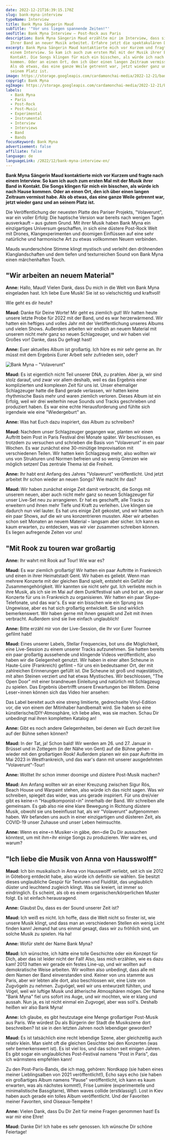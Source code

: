 ```yaml
---
date: 2022-12-21T16:39:15.170Z
slug: bank-myna-interview
typeName: Interview
title: Bank Myna Sängerin Maud
subTitle: '"Vor uns liegen spannende Zeiten!"'
seoTitle: Bank Myna Interview – Post-Rock aus Paris
description: Bank Myna Sängerin Maud erzählte mir im Interview, dass sie mit
  Ihrer Band an neuer Musik arbeitet. Erfahre jetzt die spektakulären Details!
excerpt: Bank Myna Sängerin Maud kontaktierte mich vor Kurzem und fragte nach
  einem Interview. So kam ich auch zum ersten Mal mit der Musik ihrer Band in
  Kontakt. Die Songs klingen für mich ein bisschen, als würde ich nach Hause
  kommen. Oder an einen Ort, den ich über einen langen Zeitraum vermisst habe.
  Als ob etwas, das eine ganze Weile getrennt war, jetzt wieder ganz und an
  seinem Platz ist.
image: https://storage.googleapis.com/cardamonchai-media/2022-12-21/bank-myna-jpeg-imagine-080808_111717_1200_919/640.webp
copyrigt: Bank Myna
ogImage: https://storage.googleapis.com/cardamonchai-media/2022-12-21/bank-myna-og-jpg-imagine-080808_101616_1200_628/640.webp
labels:
  - Bank Myna
  - Paris
  - Post-Rock
  - Post-Music
  - Experimental
  - Instrumental
  - Interview
  - Interviews
  - Band
  - Bands
focusKeyword: Bank Myna
advertisement: false
affiliate: false
language: de
languageLink: /2022/12/bank-myna-interview-en/
---
```

**Bank Myna Sängerin Maud kontaktierte mich vor Kurzem und fragte nach einem Interview. So kam ich auch zum ersten Mal mit der Musik ihrer Band in Kontakt. Die Songs klingen für mich ein bisschen, als würde ich nach Hause kommen. Oder an einen Ort, den ich über einen langen Zeitraum vermisst habe. Als ob etwas, das eine ganze Weile getrennt war, jetzt wieder ganz und an seinem Platz ist.**

Die Veröffentlichung der neuesten Platte des Pariser Projekts, "Volaverunt", war ein voller Erfolg: Die haptische Version war bereits nach wenigen Tagen ausverkauft – aus gutem Grund. Mit ihrer Musik haben Bank Myna ein einzigartiges Universum geschaffen, in sich eine düstere Post-Rock Welt mit Drones, Klangexperimenten und doomigen Einflüssen auf eine sehr natürliche und harmonische Art zu etwas vollkommen Neuem verbinden.

Mauds wunderschöne Stimme klingt mystisch und verleiht den dröhnenden Klanglandschaften und dem tiefen und texturreichen Sound von Bank Myna einen märchenhaften Touch.

## "Wir arbeiten an neuem Material"

**Anne:** Hallo, Maud! Vielen Dank, dass Du mich in die Welt von Bank Myna eingeladen hast. Ich liebe Eure Musik! Sie ist so vielschichtig und kraftvoll! 

Wie geht es dir heute?

**Maud:** Danke für Deine Worte! Mir geht es ziemlich gut! Wir hatten heute unsere letzte Probe für 2022 mit der Band, und es war herzerwärmend. Wir hatten ein heftiges und volles Jahr mit der Veröffentlichung unseres Albums und vielen Shows. Außerdem arbeiten wir endlich an neuem Material mit unserem nicht mehr ganz so neuen Schlagzeuger, und wir haben viel Großes vor! Danke, dass Du gefragt hast!

**Anne:** Euer aktuelles Album ist großartig. Ich höre es mir sehr gerne an. Ihr müsst mit dem Ergebnis Eurer Arbeit sehr zufrieden sein, oder? 

![Bank Myna – "Volaverunt"](https://storage.googleapis.com/cardamonchai-media/2022-12-21/bank-myna-1-jpeg-imagine-180808_494139_700_700/640.webp "Bank Myna – \\\"Volaverunt\\\"")

**Maud:** Es ist eigentlich nicht Teil unserer DNA, zu prahlen. Aber ja, wir sind stolz darauf, und zwar vor allem deshalb, weil es das Ergebnis einer komplizierten und komplexen Zeit für uns ist. Unser ehemaliger Schlagzeuger hatte die Band gerade verlassen, wir hatten keine rhythmische Basis mehr und waren ziemlich verloren. Dieses Album ist ein Erfolg, weil wir drei weiterhin neue Sounds und Tracks geschrieben und produziert haben. Es war eine echte Herausforderung und fühlte sich irgendwie wie eine "Wiedergeburt" an.

**Anne:** Was hat Euch dazu inspiriert, das Album zu schreiben?

**Maud:** Nachdem unser Schlagzeuger gegangen war, planten wir einen Auftritt beim Post in Paris Festival drei Monate später. Wir beschlossen, es trotzdem zu versuchen und schrieben die Basis von "Volaverunt" in ein paar Wochen. Es war zunächst eine 30-minütige Improvisation mit verschiedenen Teilen. Wir hatten kein Schlagzeug mehr, also wollten wir uns von Strukturen und Normen befreien und so wenig Grenzen wie möglich setzen! Das zentrale Thema ist die Freiheit.

**Anne:** Ihr habt erst Anfang des Jahres "Volaverunt" veröffentlicht. Und jetzt arbeitet Ihr schon wieder an neuen Songs? Wie macht Ihr das?

**Maud:** Wir haben zunächst einige Zeit damit verbracht, die Songs mit unserem neuen, aber auch nicht mehr ganz so neuen Schlagzeuger für unser Live-Set neu zu arrangieren. Er hat es geschafft, alle Tracks zu erweitern und ihnen mehr Tiefe und Kraft zu verleihen. Live klingen sie dadurch nun viel lauter. Es hat uns einige Zeit gekostet, und wir hatten auch ein paar Shows, auf die wir uns konzentrieren mussten. Aber wir arbeiten schon seit Monaten an neuem Material – langsam aber sicher. Ich kann es kaum erwarten, zu entdecken, was wir vier zusammen schreiben können. Es liegen aufregende Zeiten vor uns!

## "Mit Rook zu touren war großartig

**Anne:** Ihr wahrt mit Rook auf Tour! Wie war es?

**Maud:** Es war ziemlich großartig! Wir hatten ein paar Auftritte in Frankreich und einen in ihrer Heimatstadt Gent. Wir haben es geliebt. Wenn man mehrere Konzerte mit der gleichen Band spielt, entsteht ein Gefühl der Zusammengehörigkeit. Wir kannten sie nicht sehr gut. Ich verliebte mich in ihre Musik, als ich sie im Mai auf dem Dunk!festival sah und bot an, ein paar Konzerte für uns in Frankreich zu organisieren. Wir hatten ein paar Skype-Telefonate, und das war's. Es war ein bisschen wie ein Sprung ins Ungewisse, aber es hat sich großartig entwickelt. Sie sind wirklich bemerkenswert. Wir haben gerne mit ihnen gespielt und Zeit mit ihnen verbracht. Außerdem sind sie live einfach unglaublich!

**Anne:** Bitte erzähl mir von der Live-Session, die Ihr vor Eurer Tournee gefilmt habt!

**Maud:** Eines unserer Labels, Stellar Frequencies, bot uns die Möglichkeit, eine Live-Session zu einem unserer Tracks aufzunehmen. Sie hatten bereits ein paar großartig aussehende und klingende Videos veröffentlicht, also haben wir die Gelegenheit genutzt. Wir haben in einer alten Scheune in Haute-Loire (Frankreich) gefilmt – für uns ein bedeutsamer Ort, der mit zahlreichen Erinnerungen gefüllt ist. Die Scheune ist groß und majestätisch, mit alten Steinen verziert und hat etwas Mystisches. Wir beschlossen, "The Open Door" mit einer brandneuen Einleitung und natürlich mit Schlagzeug zu spielen. Das Ergebnis übertrifft unsere Erwartungen bei Weitem. Deine Leser⋆innen können sich das Video hier ansehen:

<YouTube id="ijNPZmiem0s" />

Das Label bereitet auch eine streng limitierte, gedrechselte Vinyl-Edition vor, die von einem der Mitinhaber handbemalt wird. Sie haben so eine künstlerische/DIY-Atmosphäre, ich liebe alles, was sie machen. Schau Dir unbedingt mal ihren kompletten Katalog an!

**Anne:** Gibt es noch andere Gelegenheiten, bei denen wir Euch derzeit live auf der Bühne sehen können?

**Maud:** In der Tat, ja! Schon bald! Wir werden am 26. und 27. Januar in Brüssel und in Zottegem (in der Nähe von Gent) auf die Bühne gehen – wieder mit den großartigen Rook! Außerdem planen wir ein paar Auftritte im Mai 2023 in Westfrankreich, und das war's dann mit unserer ausgedehnten "Volaverunt"-Tour! 

**Anne:** Wolltet Ihr schon immer doomige und düstere Post-Musik machen?

**Maud:** Am Anfang wollten wir an einer Kreuzung zwischen Sigur Rós, Beach House und Warpaint stehen, also würde ich das nicht sagen. Was wir schreiben, spiegelt das wider, was uns gerade inspiriert. Für uns drei/vier gibt es keine⋆n "Hauptkomponist⋆in" innerhalb der Band. Wir schreiben alle gemeinsam. Es gab also nie eine klare Bewegung in Richtung düstere Musik, obwohl sie uns beeinflusst hat, als wir "Volaverunt" aufgenommen haben. Wir befanden uns auch in einer einzigartigen und düsteren Zeit, als COVID-19 unser Zuhause und unser Leben heimsuchte. 

**Anne:** Wenn es eine⋆n Musiker⋆in gäbe, den⋆die Du Dir aussuchen könntest, um mit ihm⋆ihr einige Songs zu produzieren. Wer wäre es, und warum?

## "Ich liebe die Musik von Anna von Hausswolff"

**Maud:** Ich bin musikalisch in Anna von Hausswolff verliebt, seit ich sie 2012 in Göteborg entdeckt habe, also würde ich definitiv sie wählen. Sie besitzt dieses unglaubliche Gespür für Texturen und Fluidität, das unglaublich düster und leuchtend zugleich klingt. Was sie kreiert, ist immer so eindringlich. Es scheint, als ob es einem organischen/körperlichen Muster folgt. Es ist einfach herausragend.

**Anne:** Glaubst Du, dass es der Sound unserer Zeit ist?

**Maud:** Ich weiß es nicht. Ich hoffe, dass die Welt nicht so finster ist, wie unsere Musik klingt, und dass man an verschiedenen Stellen ein wenig Licht finden kann! Jemand hat uns einmal gesagt, dass wir zu fröhlich sind, um solche Musik zu spielen. Ha ha!

**Anne:** Wofür steht der Name Bank Myna?

**Maud:** Ich wünschte, ich hätte eine tolle Geschichte oder ein Konzept für Dich, aber das ist leider nicht der Fall! Also, lass mich erzählen, wie es dazu kam! 2013 hatten wir gerade ein festes Line-up, und wir wollten auf demokratische Weise arbeiten. Wir wollten also unbedingt, dass alle mit dem Namen der Band einverstanden sind. Keiner von uns stammte aus Paris, aber wir lebten alle dort, also beschlossen wir, eine Liste von Zugvögeln zu nehmen. Zugvögel, weil wir uns entwurzelt fühlten, und Vögel, weil wir luftige Musik und ätherische Atmosphären mögen. Der Name "Bank Myna" fiel uns sofort ins Auge, und wir mochten, wie er klang und aussah. Nun ja, es ist nicht einmal ein Zugvogel, aber was soll's. Deshalb heißen wir also Bank Myna!

**Anne:** Ich glaube, es gibt heutzutage eine Menge großartiger Post-Musik aus Paris. Wie würdest Du als Bürgerin der Stadt die Musikszene dort beschreiben? Ist sie in den letzten Jahren noch lebendiger geworden?

**Maud:** Es ist tatsächlich eine recht lebendige Szene, aber gleichzeitig auch relativ klein. Man sieht oft die gleichen Gesichter bei den Konzerten (was sehr bemerkenswert ist). Es ist viel los, und das schon seit einigen Jahren. Es gibt sogar ein unglaubliches Post-Festival namens "Post in Paris", das ich wärmstens empfehlen kann! 

Zu den Post-Paris-Bands, die ich mag, gehören: Nordkapp (sie haben eines meiner Lieblingsalben von 2021 veröffentlicht!), Echo says echo (sie haben ein großartiges Album namens "Pause" veröffentlicht, ich kann es kaum erwarten, was als nächstes kommt!), Frise Lumière (experimentelle und minimalistische Bassgitarre), When waves collide (erstklassig!). Lost in Kiev haben auch gerade ein tolles Album veröffentlicht. Und der Favoriten meiner Favoriten, sind Oiseaux-Tempête !

**Anne:** Vielen Dank, dass Du Dir Zeit für meine Fragen genommen hast! Es war mir eine Ehre!

**Maud:** Danke Dir! Ich habe es sehr genossen. Ich wünsche Dir schöne Feiertage!